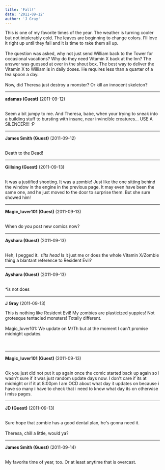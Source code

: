 ```yaml
---
title: 'Fall!'
date: '2011-09-12'
author: 'J Gray'
---
```


This is one of my favorite times of the year. The weather is turning cooler but not intolerably cold. The leaves are beginning to change colors. I'll love it right up until they fall and it is time to rake them all up.<br><br>The question was asked, why not just send William back to the Tower for occasional vacations? Why do they need Vitamin X back at the Inn? The answer was guessed at over in the shout box. The best way to deliver the Vitamin X to William is in daily doses. He requires less than a quarter of a tea spoon a day.<br><br>Now, did Theresa just destroy a monster? Or kill an innocent skeleton?<br>

---
**adamas (Guest)** (2011-09-12)

<br> Seem a bit jumpy to me. And Theresa, babe, when your trying to sneak into a building stuff to bursting with insane, near invincible creatures... USE A SILENCER!!! :P<br>

---
**James Smith (Guest)** (2011-09-12)

<br> Death to the Dead!<br>

---
**Gillsing (Guest)** (2011-09-13)

<br> It was a justified shooting. It was a zombie! Just like the one sitting behind the window in the engine in the previous page. It may even have been the same one, and he just moved to the door to surprise them. But she sure showed him!

---
**Magic_luver101 (Guest)** (2011-09-13)

<br> When do you post new comics now?

---
**Ayshara (Guest)** (2011-09-13)

<br> Heh, I pegged it. &nbsp;*tilts head* Is it just me or does the whole Vitamin X/Zombie thing a blantant reference to Resident Evil?

---
**Ayshara (Guest)** (2011-09-13)

<br> *is not does

---
**J Gray** (2011-09-13)

This is nothing like Resident Evil! My zombies are plasticized yuppies! Not grotesque tentacled monsters! Totally different.<br><br>Magic_luver101: We update on M/Th but at the moment I can't promise midnight updates.<br><br><br>

---
**Magic_luver101 (Guest)** (2011-09-13)

<br> Ok you just did not put it up again once the comic started back up again so I wasn't sure if it was just random update days now. I don't care if its at midnight or if it at 8:00pm I am OCD about what day it updates on because i have so many i have to check that i need to know what day its on otherwise i miss pages.

---
**JD (Guest)** (2011-09-13)

<br> Sure hope that zombie has a good dental plan, he's gonna need it.<br><br>Theresa, chill a little, would ya?<br>

---
**James Smith (Guest)** (2011-09-14)

<br> My favorite time of year, too. Or at least anytime that is overcast.<br>

